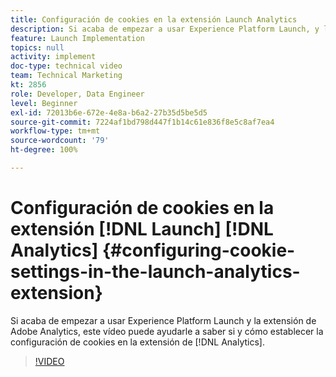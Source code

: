 ```yaml
---
title: Configuración de cookies en la extensión Launch Analytics
description: Si acaba de empezar a usar Experience Platform Launch, y la extensión de Adobe Analytics, este vídeo puede ayudarle a saber si y cómo establecer la configuración de cookies en la extensión de Analytics.
feature: Launch Implementation
topics: null
activity: implement
doc-type: technical video
team: Technical Marketing
kt: 2856
role: Developer, Data Engineer
level: Beginner
exl-id: 72013b6e-672e-4e8a-b6a2-27b35d5be5d5
source-git-commit: 7224af1bd798d447f1b14c61e836f8e5c8af7ea4
workflow-type: tm+mt
source-wordcount: '79'
ht-degree: 100%

---
```


# Configuración de cookies en la extensión [!DNL Launch] [!DNL Analytics] {#configuring-cookie-settings-in-the-launch-analytics-extension}

Si acaba de empezar a usar Experience Platform Launch y la extensión de Adobe Analytics, este vídeo puede ayudarle a saber si y cómo establecer la configuración de cookies en la extensión de [!DNL Analytics].

>[!VIDEO](https://video.tv.adobe.com/v/27212/?quality=12&learn=on)
